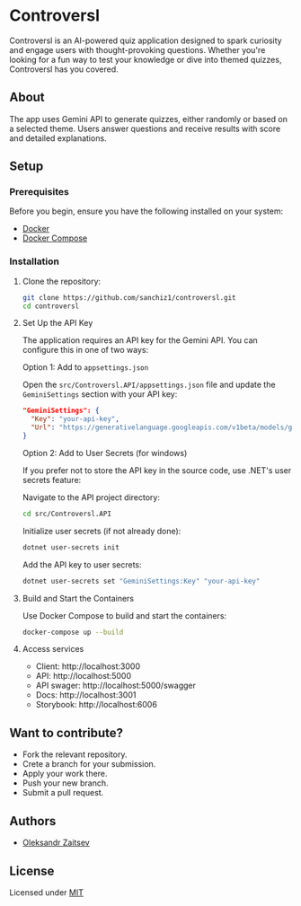 # Controversl

Controversl is an AI-powered quiz application designed to spark curiosity and engage users with thought-provoking questions. Whether you're looking for a fun way to test your knowledge or dive into themed quizzes, Controversl has you covered.

## About

The app uses Gemini API to generate quizzes, either randomly or based on a selected theme. Users answer questions and receive results with score and detailed explanations.

## Setup

### Prerequisites

Before you begin, ensure you have the following installed on your system:

- [Docker](https://www.docker.com/get-started)
- [Docker Compose](https://docs.docker.com/compose/install/)

### Installation

1. Clone the repository:
   
    ```sh
    git clone https://github.com/sanchiz1/controversl.git
    cd controversl
    ```

2. Set Up the API Key

    The application requires an API key for the Gemini API. You can configure this in one of two ways:

    Option 1: Add to `appsettings.json`

    Open the `src/Controversl.API/appsettings.json` file and update the `GeminiSettings` section with your API key:

    ```json
    "GeminiSettings": {
      "Key": "your-api-key",
      "Url": "https://generativelanguage.googleapis.com/v1beta/models/gemini-2.0-flash:generateContent"
    }
    ```

    Option 2: Add to User Secrets (for windows)

    If you prefer not to store the API key in the source code, use .NET's user secrets feature:

    Navigate to the API project directory:
      ```sh
      cd src/Controversl.API
      ```
    
    Initialize user secrets (if not already done):

      ```sh
      dotnet user-secrets init
      ```
    
    Add the API key to user secrets:
    
      ```sh
      dotnet user-secrets set "GeminiSettings:Key" "your-api-key"
      ```

3. Build and Start the Containers
   
    Use Docker Compose to build and start the containers:

    ```sh
    docker-compose up --build
    ```

4. Access services

   - Client: http://localhost:3000
   - API: http://localhost:5000
   - API swager: http://localhost:5000/swagger
   - Docs: http://localhost:3001
   - Storybook: http://localhost:6006

## Want to contribute?

- Fork the relevant repository.
- Crete a branch for your submission.
- Apply your work there.
- Push your new branch.
- Submit a pull request.

## Authors

- [Oleksandr Zaitsev](https://github.com/Sanchiz1)


## License

Licensed under [MIT](https://github.com/Sanchiz1/Controversl/blob/develop/LICENSE)
